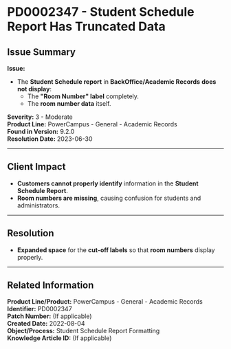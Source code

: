 # PD0002347 - Student Schedule Report Has Truncated Data

## **Issue Summary**
**Issue:**  
- The **Student Schedule report** in **BackOffice/Academic Records** **does not display**:
  - The **"Room Number" label** completely.
  - The **room number data** itself.

**Severity:** 3 - Moderate  
**Product Line:** PowerCampus - General - Academic Records  
**Found in Version:** 9.2.0  
**Resolution Date:** 2023-06-30  

---

## **Client Impact**
- **Customers cannot properly identify** information in the **Student Schedule Report**.
- **Room numbers are missing**, causing confusion for students and administrators.

---

## **Resolution**
- **Expanded space** for the **cut-off labels** so that **room numbers** display properly.

---

## **Related Information**
**Product Line/Product:** PowerCampus - General - Academic Records  
**Identifier:** PD0002347  
**Patch Number:** (If applicable)  
**Created Date:** 2022-08-04  
**Object/Process:** Student Schedule Report Formatting  
**Knowledge Article ID:** (If applicable)  
